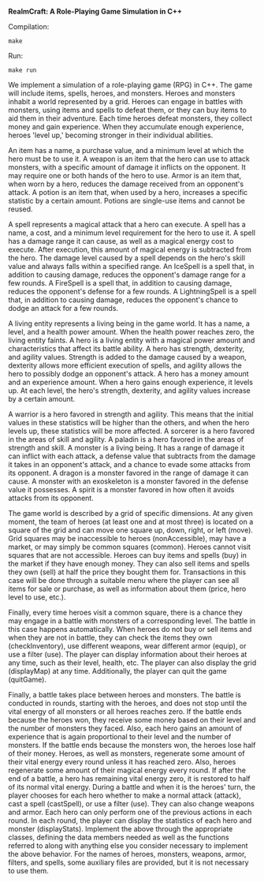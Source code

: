 **RealmCraft: A Role-Playing Game Simulation in C++**

Compilation:

    make

Run: 

    make run



We implement a simulation of a role-playing game (RPG) in C++. The game will include items, spells, heroes, and monsters. Heroes and monsters inhabit a world represented by a grid. Heroes can engage in battles with monsters, using items and spells to defeat them, or they can buy items to aid them in their adventure. Each time heroes defeat monsters, they collect money and gain experience. When they accumulate enough experience, heroes 'level up,' becoming stronger in their individual abilities.

An item has a name, a purchase value, and a minimum level at which the hero must be to use it. A weapon is an item that the hero can use to attack monsters, with a specific amount of damage it inflicts on the opponent. It may require one or both hands of the hero to use. Armor is an item that, when worn by a hero, reduces the damage received from an opponent's attack. A potion is an item that, when used by a hero, increases a specific statistic by a certain amount. Potions are single-use items and cannot be reused.

A spell represents a magical attack that a hero can execute. A spell has a name, a cost, and a minimum level requirement for the hero to use it. A spell has a damage range it can cause, as well as a magical energy cost to execute. After execution, this amount of magical energy is subtracted from the hero. The damage level caused by a spell depends on the hero's skill value and always falls within a specified range. An IceSpell is a spell that, in addition to causing damage, reduces the opponent's damage range for a few rounds. A FireSpell is a spell that, in addition to causing damage, reduces the opponent's defense for a few rounds. A LightningSpell is a spell that, in addition to causing damage, reduces the opponent's chance to dodge an attack for a few rounds.

A living entity represents a living being in the game world. It has a name, a level, and a health power amount. When the health power reaches zero, the living entity faints. A hero is a living entity with a magical power amount and characteristics that affect its battle ability. A hero has strength, dexterity, and agility values. Strength is added to the damage caused by a weapon, dexterity allows more efficient execution of spells, and agility allows the hero to possibly dodge an opponent's attack. A hero has a money amount and an experience amount. When a hero gains enough experience, it levels up. At each level, the hero's strength, dexterity, and agility values increase by a certain amount.

A warrior is a hero favored in strength and agility. This means that the initial values in these statistics will be higher than the others, and when the hero levels up, these statistics will be more affected. A sorcerer is a hero favored in the areas of skill and agility. A paladin is a hero favored in the areas of strength and skill. A monster is a living being. It has a range of damage it can inflict with each attack, a defense value that subtracts from the damage it takes in an opponent's attack, and a chance to evade some attacks from its opponent. A dragon is a monster favored in the range of damage it can cause. A monster with an exoskeleton is a monster favored in the defense value it possesses. A spirit is a monster favored in how often it avoids attacks from its opponent.

The game world is described by a grid of specific dimensions. At any given moment, the team of heroes (at least one and at most three) is located on a square of the grid and can move one square up, down, right, or left (move). Grid squares may be inaccessible to heroes (nonAccessible), may have a market, or may simply be common squares (common). Heroes cannot visit squares that are not accessible. Heroes can buy items and spells (buy) in the market if they have enough money. They can also sell items and spells they own (sell) at half the price they bought them for. Transactions in this case will be done through a suitable menu where the player can see all items for sale or purchase, as well as information about them (price, hero level to use, etc.).

Finally, every time heroes visit a common square, there is a chance they may engage in a battle with monsters of a corresponding level. The battle in this case happens automatically. When heroes do not buy or sell items and when they are not in battle, they can check the items they own (checkInventory), use different weapons, wear different armor (equip), or use a filter (use). The player can display information about their heroes at any time, such as their level, health, etc. The player can also display the grid (displayMap) at any time. Additionally, the player can quit the game (quitGame).

Finally, a battle takes place between heroes and monsters. The battle is conducted in rounds, starting with the heroes, and does not stop until the vital energy of all monsters or all heroes reaches zero. If the battle ends because the heroes won, they receive some money based on their level and the number of monsters they faced. Also, each hero gains an amount of experience that is again proportional to their level and the number of monsters. If the battle ends because the monsters won, the heroes lose half of their money. Heroes, as well as monsters, regenerate some amount of their vital energy every round unless it has reached zero. Also, heroes regenerate some amount of their magical energy every round. If after the end of a battle, a hero has remaining vital energy zero, it is restored to half of its normal vital energy. During a battle and when it is the heroes' turn, the player chooses for each hero whether to make a normal attack (attack), cast a spell (castSpell), or use a filter (use). They can also change weapons and armor. Each hero can only perform one of the previous actions in each round. In each round, the player can display the statistics of each hero and monster (displayStats). Implement the above through the appropriate classes, defining the data members needed as well as the functions referred to along with anything else you consider necessary to implement the above behavior. For the names of heroes, monsters, weapons, armor, filters, and spells, some auxiliary files are provided, but it is not necessary to use them.


